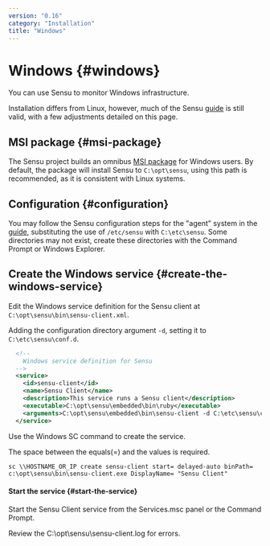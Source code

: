 ```yaml
---
version: "0.16"
category: "Installation"
title: "Windows"
---
```


# Windows {#windows}

You can use Sensu to monitor Windows infrastructure.

Installation differs from Linux, however, much of the Sensu
[guide](guide) is still valid, with a few adjustments detailed on this
page.

## MSI package {#msi-package}

The Sensu project builds an omnibus [MSI package](packages) for
Windows users. By default, the package will install Sensu to
`C:\opt\sensu`, using this path is recommended, as it is consistent
with Linux systems.

## Configuration {#configuration}

You may follow the Sensu configuration steps for the "agent" system in
the [guide](guide), substituting the use of `/etc/sensu` with
`C:\etc\sensu`. Some directories may not exist, create these
directories with the Command Prompt or Windows Explorer.

## Create the Windows service {#create-the-windows-service}

Edit the Windows service definition for the Sensu client at
`C:\opt\sensu\bin\sensu-client.xml`.

Adding the configuration directory argument `-d`, setting it to
`C:\etc\sensu\conf.d`.

~~~ xml
  <!--
    Windows service definition for Sensu
  -->
  <service>
    <id>sensu-client</id>
    <name>Sensu Client</name>
    <description>This service runs a Sensu client</description>
    <executable>C:\opt\sensu\embedded\bin\ruby</executable>
    <arguments>C:\opt\sensu\embedded\bin\sensu-client -d C:\etc\sensu\conf.d -l C:\opt\sensu\sensu-client.log</arguments>
  </service>
~~~

Use the Windows SC command to create the service.

The space between the equals(=) and the values is required.

~~~ shell
sc \\HOSTNAME_OR_IP create sensu-client start= delayed-auto binPath= c:\opt\sensu\bin\sensu-client.exe DisplayName= "Sensu Client"
~~~

#### Start the service {#start-the-service}

Start the Sensu Client service from the Services.msc panel or the
Command Prompt.

Review the C:\opt\sensu\sensu-client.log for errors.
